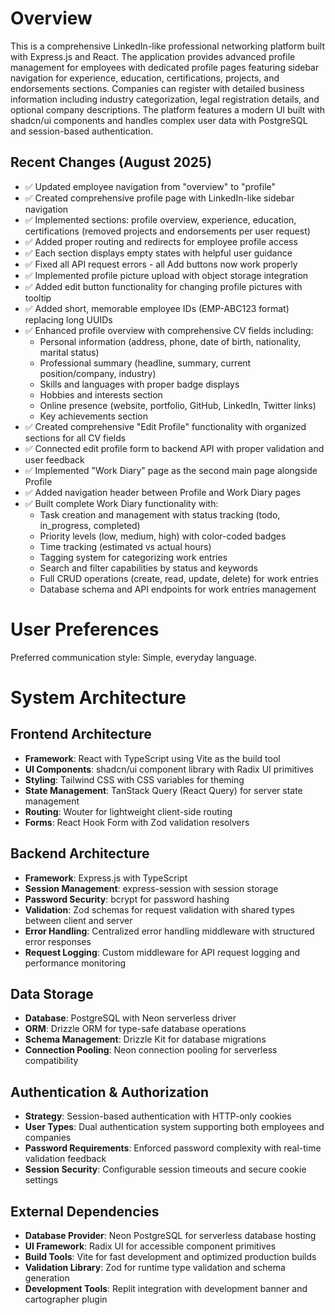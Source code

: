 # Overview

This is a comprehensive LinkedIn-like professional networking platform built with Express.js and React. The application provides advanced profile management for employees with dedicated profile pages featuring sidebar navigation for experience, education, certifications, projects, and endorsements sections. Companies can register with detailed business information including industry categorization, legal registration details, and optional company descriptions. The platform features a modern UI built with shadcn/ui components and handles complex user data with PostgreSQL and session-based authentication.

## Recent Changes (August 2025)
- ✅ Updated employee navigation from "overview" to "profile" 
- ✅ Created comprehensive profile page with LinkedIn-like sidebar navigation
- ✅ Implemented sections: profile overview, experience, education, certifications (removed projects and endorsements per user request)
- ✅ Added proper routing and redirects for employee profile access
- ✅ Each section displays empty states with helpful user guidance
- ✅ Fixed all API request errors - all Add buttons now work properly
- ✅ Implemented profile picture upload with object storage integration
- ✅ Added edit button functionality for changing profile pictures with tooltip
- ✅ Added short, memorable employee IDs (EMP-ABC123 format) replacing long UUIDs
- ✅ Enhanced profile overview with comprehensive CV fields including:
  * Personal information (address, phone, date of birth, nationality, marital status)
  * Professional summary (headline, summary, current position/company, industry)
  * Skills and languages with proper badge displays
  * Hobbies and interests section
  * Online presence (website, portfolio, GitHub, LinkedIn, Twitter links)
  * Key achievements section
- ✅ Created comprehensive "Edit Profile" functionality with organized sections for all CV fields
- ✅ Connected edit profile form to backend API with proper validation and user feedback
- ✅ Implemented "Work Diary" page as the second main page alongside Profile
- ✅ Added navigation header between Profile and Work Diary pages
- ✅ Built complete Work Diary functionality with:
  * Task creation and management with status tracking (todo, in_progress, completed)
  * Priority levels (low, medium, high) with color-coded badges
  * Time tracking (estimated vs actual hours)
  * Tagging system for categorizing work entries
  * Search and filter capabilities by status and keywords
  * Full CRUD operations (create, read, update, delete) for work entries
  * Database schema and API endpoints for work entries management

# User Preferences

Preferred communication style: Simple, everyday language.

# System Architecture

## Frontend Architecture
- **Framework**: React with TypeScript using Vite as the build tool
- **UI Components**: shadcn/ui component library with Radix UI primitives
- **Styling**: Tailwind CSS with CSS variables for theming
- **State Management**: TanStack Query (React Query) for server state management
- **Routing**: Wouter for lightweight client-side routing
- **Forms**: React Hook Form with Zod validation resolvers

## Backend Architecture
- **Framework**: Express.js with TypeScript
- **Session Management**: express-session with session storage
- **Password Security**: bcrypt for password hashing
- **Validation**: Zod schemas for request validation with shared types between client and server
- **Error Handling**: Centralized error handling middleware with structured error responses
- **Request Logging**: Custom middleware for API request logging and performance monitoring

## Data Storage
- **Database**: PostgreSQL with Neon serverless driver
- **ORM**: Drizzle ORM for type-safe database operations
- **Schema Management**: Drizzle Kit for database migrations
- **Connection Pooling**: Neon connection pooling for serverless compatibility

## Authentication & Authorization
- **Strategy**: Session-based authentication with HTTP-only cookies
- **User Types**: Dual authentication system supporting both employees and companies
- **Password Requirements**: Enforced password complexity with real-time validation feedback
- **Session Security**: Configurable session timeouts and secure cookie settings

## External Dependencies
- **Database Provider**: Neon PostgreSQL for serverless database hosting
- **UI Framework**: Radix UI for accessible component primitives
- **Build Tools**: Vite for fast development and optimized production builds
- **Validation Library**: Zod for runtime type validation and schema generation
- **Development Tools**: Replit integration with development banner and cartographer plugin